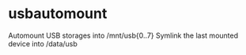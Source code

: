 # usbautomount

Automount USB storages into /mnt/usb{0..7}
Symlink the last mounted device into /data/usb